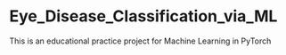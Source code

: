 # Eye_Disease_Classification_via_ML
This is an educational practice project for Machine Learning in PyTorch
